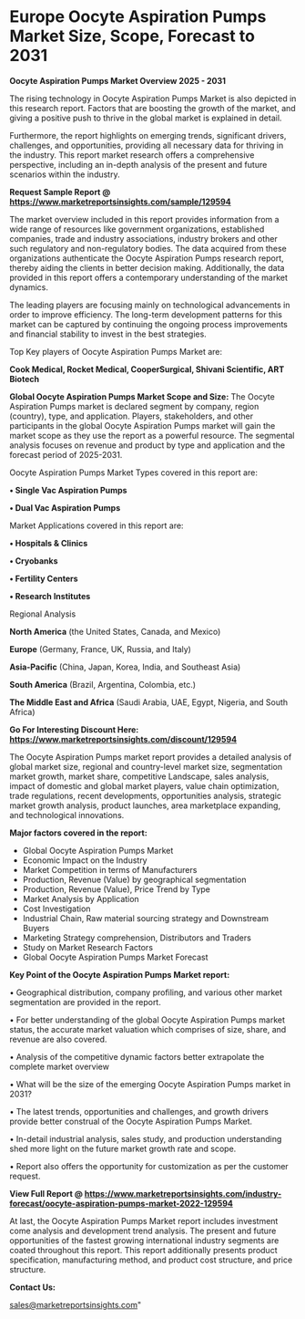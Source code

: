 # Europe Oocyte Aspiration Pumps Market Size, Scope, Forecast to 2031

<Strong> Oocyte Aspiration Pumps Market Overview 2025 - 2031</strong>

The rising technology in Oocyte Aspiration Pumps Market is also depicted in this research report. Factors that are boosting the growth of the market, and giving a positive push to thrive in the global market is explained in detail.

Furthermore, the report highlights on emerging trends, significant drivers, challenges, and opportunities, providing all necessary data for thriving in the industry. This report market research offers a comprehensive perspective, including an in-depth analysis of the present and future scenarios within the industry.

<strong>Request Sample Report @ <a href=https://www.marketreportsinsights.com/sample/129594>https://www.marketreportsinsights.com/sample/129594</a></strong>

The market overview included in this report provides information from a wide range of resources like government organizations, established companies, trade and industry associations, industry brokers and other such regulatory and non-regulatory bodies. The data acquired from these organizations authenticate the Oocyte Aspiration Pumps research report, thereby aiding the clients in better decision making. Additionally, the data provided in this report offers a contemporary understanding of the market dynamics.

The leading players are focusing mainly on technological advancements in order to improve efficiency. The long-term development patterns for this market can be captured by continuing the ongoing process improvements and financial stability to invest in the best strategies.

Top Key players of Oocyte Aspiration Pumps Market are:

<strong>Cook Medical, Rocket Medical, CooperSurgical, Shivani Scientific, ART Biotech</strong>

<strong><b>Global Oocyte Aspiration Pumps Market Scope and Size:</b></strong>
The Oocyte Aspiration Pumps market is declared segment by company, region (country), type, and application. Players, stakeholders, and other participants in the global Oocyte Aspiration Pumps market will gain the market scope as they use the report as a powerful resource. The segmental analysis focuses on revenue and product by type and application and the forecast period of 2025-2031.

Oocyte Aspiration Pumps Market Types covered in this report are:

<strong>• Single Vac Aspiration Pumps

• Dual Vac Aspiration Pumps</strong>

Market Applications covered in this report are:

<strong>• Hospitals & Clinics

• Cryobanks

• Fertility Centers

• Research Institutes</strong> 

Regional Analysis

<strong>North America</strong> (the United States, Canada, and Mexico)

<strong>Europe</strong> (Germany, France, UK, Russia, and Italy)

<strong>Asia-Pacific</strong> (China, Japan, Korea, India, and Southeast Asia)

<strong>South America</strong> (Brazil, Argentina, Colombia, etc.)

<strong>The Middle East and Africa</strong> (Saudi Arabia, UAE, Egypt, Nigeria, and South Africa)

<strong>Go For Interesting Discount Here: <a href=https://www.marketreportsinsights.com/discount/129594>https://www.marketreportsinsights.com/discount/129594</a></strong>

The Oocyte Aspiration Pumps market report provides a detailed analysis of global market size, regional and country-level market size, segmentation market growth, market share, competitive Landscape, sales analysis, impact of domestic and global market players, value chain optimization, trade regulations, recent developments, opportunities analysis, strategic market growth analysis, product launches, area marketplace expanding, and technological innovations.

<strong><b>Major factors covered in the report:</b></strong>
<ul>
  <li>Global Oocyte Aspiration Pumps Market </li>
  <li>Economic Impact on the Industry</li>
  <li>Market Competition in terms of Manufacturers</li>
  <li>Production, Revenue (Value) by geographical segmentation</li>
  <li>Production, Revenue (Value), Price Trend by Type</li>
  <li>Market Analysis by Application</li>
  <li>Cost Investigation</li>
  <li>Industrial Chain, Raw material sourcing strategy and Downstream Buyers</li>
  <li>Marketing Strategy comprehension, Distributors and Traders</li>
  <li>Study on Market Research Factors</li>
  <li>Global Oocyte Aspiration Pumps Market Forecast</li>
</ul>

<strong><b>Key Point of the Oocyte Aspiration Pumps Market report:</b></strong>

• Geographical distribution, company profiling, and various other market segmentation are provided in the report.

• For better understanding of the global Oocyte Aspiration Pumps market status, the accurate market valuation which comprises of size, share, and revenue are also covered.

• Analysis of the competitive dynamic factors better extrapolate the complete market overview

• What will be the size of the emerging Oocyte Aspiration Pumps market in 2031?

• The latest trends, opportunities and challenges, and growth drivers provide better construal of the Oocyte Aspiration Pumps Market.

• In-detail industrial analysis, sales study, and production understanding shed more light on the future market growth rate and scope.

• Report also offers the opportunity for customization as per the customer request.

<strong><b>View Full Report @ <a href=https://www.marketreportsinsights.com/industry-forecast/oocyte-aspiration-pumps-market-2022-129594>https://www.marketreportsinsights.com/industry-forecast/oocyte-aspiration-pumps-market-2022-129594</a></b></strong>


At last, the Oocyte Aspiration Pumps Market report includes investment come analysis and development trend analysis. The present and future opportunities of the fastest growing international industry segments are coated throughout this report. This report additionally presents product specification, manufacturing method, and product cost structure, and price structure.

<strong>Contact Us:</strong>

sales@marketreportsinsights.com"
